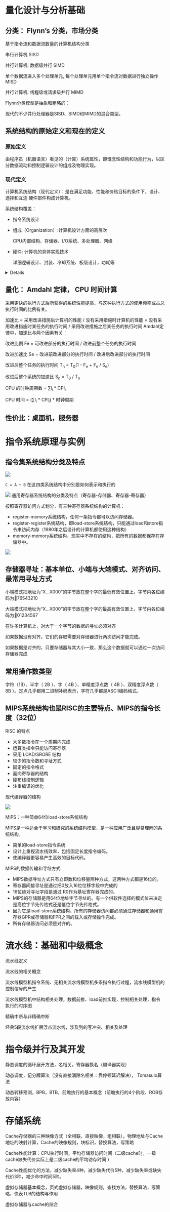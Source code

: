 # 量化设计与分析基础
## 分类： Flynn’s 分类，市场分类
基于指令流和数据流数量的计算机结构分类

串行计算机 SISD

并行计算机: 数据级并行 SIMD

单个数据流进入多个处理单元, 每个处理单元用单个指令流对数据进行独立操作MISD

并行计算机: 线程级或请求级并行 MIMD

Flynn分类模型是抽象和粗略的：

现代的不少并行处理器是SISD、SIMD和MIMD的混合类型。
## 系统结构的原始定义和现在的定义
### 原始定义

由程序员（机器语言）看见的（计算）系统属性，即慨念性结构和功能行为，以区分数据流动和控制逻辑设计的组成及物理实现。

### 现代定义

计算机系统结构（现代定义）：是在满足功能、性能和价格目标的条件下，设计、选择和互连 硬件部件构成计算机。

系统结构覆盖：
- 指令系统设计
- 组成（Organization）:计算机设计方面的高层次

  CPU内部结构、存储器、I/O系统、多处理器、网络

- 硬件: 计算机的具体实现技术

  详细逻辑设计、封装、冷却系统、板级设计，功耗等

<details>

## 实现技术、功耗、成本的趋势，可靠性

## 性能评价指标：响应时间、CPU时间、吞吐量
单位时间内完成的工作总量---吞吐量

## 性能评价方法：基准测试程序，SPEC测试程序集及指标（ SPEC Ratio、 Spec mark ）
</details>

## 量化： Amdahl 定律， CPU 时间计算
采用更快的执行方式后所获得的系统性能提高，与这种执行方式的使用频率或占总执行时间的比例有关。

加速比 = 采用改进措施后计算机的性能 / 没有采用措施时计算机的性能
      = 没有采用改进措施时某任务的执行时间 / 采用改进措施之后某任务的执行时间
Amdahl定律中，加速比与两个因素有关：

改进比例 Fe = 可改进部分的执行时间 / 改进前整个任务的执行时间

改进加速比 Se = 改进前改进部分的执行时间 / 改进后改进部分的执行时间

改进后整个任务的执行时间 T<sub>n</sub> = T<sub>0</sub>(1 - F<sub>e</sub> + F<sub>e</sub> / S<sub>e</sub>)

改进后整个系统的加速比 S<sub>n</sub> = T<sub>0</sub> / T<sub>n</sub>

CPU 的时钟周期数 = ∑I<sub>i</sub> * CPI<sub>i</sub>

CPU 时间 = (∑I<sub>i</sub> * CPI<sub>i</sub>) * 时钟周期
## 性价比：桌面机，服务器

# 指令系统原理与实例
## 指令集系统结构分类及特点

![](https://s2.ax1x.com/2019/06/22/Z9sOMT.png)

`C = A + B` 在这四类系统结构中分别是如何表示和执行的

![](https://s2.ax1x.com/2019/06/22/Z9y8OS.png)
通用寄存器系统结构的分类及特点（寄存器-存储器、寄存器-寄存器）

按照寄存器访问方式划分，有三种寄存器系统结构的计算机：

- register-memory系统结构，任何一条指令都可以访问存储器。
- register-register系统结构，即load-store系统结构，只能通过load和store指令来访问内存（1980年之后设计的计算机都使用这种结构）
- memory-memory系统结构，现实中不存在的结构，把所有的数据都保存在存储器中。

![](https://s2.ax1x.com/2019/06/22/Z96NnO.png)

## 存储器寻址：基本单位、小端与大端模式、对齐访问、最常用寻址方式
小端模式把地址为“X…X000”的字节放在整个字的最低有效位置上，字节内各位编码为76543210

大端模式把地址为“X…X000”的字节放在整个字的最高有效位置上，字节内各位编码为01234567

在许多计算机上，对大于一个字节的数据的寻址必须对齐

如果数据没有对齐，它们的存取需要对存储器进行两次访问才能完成。

如果数据是对齐的，只要存储器与其大小一致，那么这个数据就可以通过一次访问存储器完成

## 常用操作数类型
字符（1B）、半字（ 2B ）、字（ 4B ）、单精度浮点数（ 4B ）、双精度浮点数（ 8B ）。定点几乎都用二进制补码表示，字符几乎都是ASCII编码格式。

## MIPS系统结构也是RISC的主要特点、MIPS的指令长度（32位）
RISC 的特点
- 大多数指令在一个周期内完成
- 运算类指令只能访问寄存器
- 采用 LOAD/SRORE 结构
- 较少的指令数和寻址方式
- 固定的指令格式
- 面向寄存器的结构
- 硬布线控制逻辑
- 注重编译的优化

现代编译器的结构

![](https://s2.ax1x.com/2019/06/22/Z92gu6.png)

MIPS：一种简单64位load-store系统结构

MIPS是一种适合于学习和研究的系统结构模型，是一种应用广泛且容易理解的系统结构。
- 简单的load-store指令系统
- 设计上重视流水线效率，包括固定长度指令编码。
- 使编译器更容易产生高效的目标代码。

MIPS的数据传输和寻址方式
- MIPS数据寻址方式只有立即数和位移量两种方式，这两种方式都是16位的。
- 寄存器间接寻址是通过把0放入16位位移字段中完成的
- 16位绝对寻址字段是通过 R0作为基址寄存器完成的。 
- MIPS的存储器是用64位地址字节寻址的。有一个供软件选择的模式位来决定是高位字节先传格式还是低位字节先传格式。
- 因为它是load-store系统结构，所有的存储器访问都必须通过存储器和通用寄存器GPR或存储器和FPR之间的载入或存储操作完成。
- 所有存储器访问必须是对齐的。

# 流水线：基础和中级概念
流水线定义

流水线的相关概念

流水线模型机指令系统、无相关流水线模型机多条指令执行过程，流水线模型机的控制信号的产生

流水线模型机中结构相关处理，数据前推、load前推实现，控制相关处理，指令执行的时序图

精确中断与非精确中断

经典5段流水线扩展浮点流水线，涉及到的写冲突、相关及处理

# 指令级并行及其开发
静态调度的循环展开方法，名相关，寄存器换名（编译器实现）

动态调度，记分牌算法（没有直接消除名相关：靠停顿延迟解决）， Tomasulo算法

动态转移预测，BPB，BTB，前瞻执行的基本概念（前瞻执行的4个阶段、ROB存放内容）

# 存储系统
Cache存储器的三种映像方式（全相联、直接映像，组相联），物理地址与Cache地址的映射计算，Cache的映像规则，块标识，替换算法，写策略

Cache性能计算：CPU执行时间，平均存储器访问时间（二级cache时，一级cache缺失代价实际上是二级cache的平均访存时间 ）

Cache性能优化的方法，减少缺失率4种，减少缺失代价5种，减少缺失率或缺失代价3种，减少命中时间5种。

虚拟存储器基本概念，页式虚拟存储器，映像规则，查找方法，替换算法，写策略，快表TLB的结构与作用

虚拟存储器与cache的综合
